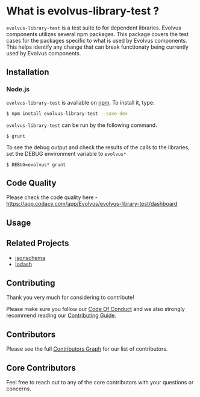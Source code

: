 # What is evolvus-library-test ?

`evolvus-library-test` is a test suite to for dependent libraries. Evolvus components utilizes several npm packages. This package covers the test cases for the packages specific to what is used by Evolvus components. This helps identify any change that can break functionaty being currently used by Evolvus components.

## Installation

### Node.js
`evolvus-library-test` is available on [npm](http://npmjs.org). To install it, type:

```bash
$ npm install evolvus-library-test --save-dev
```

`evolvus-library-test` can be run by the following command.

```
$ grunt
```
To see the debug output and check the results of the calls to the libraries, set the DEBUG environment variable to `evolvus*`

```
$ DEBUG=evolvus* grunt
```

## Code Quality
Please check the code quality here - https://app.codacy.com/app/Evolvus/evolvus-library-test/dashboard
## Usage


## Related Projects
- [jsonschema](https://www.npmjs.com/package/jsonschema)
- [lodash](https://www.npmjs.com/package/lodash)

## Contributing
Thank you very much for considering to contribute!

Please make sure you follow our [Code Of Conduct](CODE_OF_CONDUCT.md) and we also strongly recommend reading our [Contributing Guide](CONTRIBUTING.md).


## Contributors

Please see the full [Contributors Graph](https://github.com/evolvus/evolvus-application/graphs/contributors) for our list of contributors.

## Core Contributors

Feel free to reach out to any of the core contributors with your questions or
concerns.
